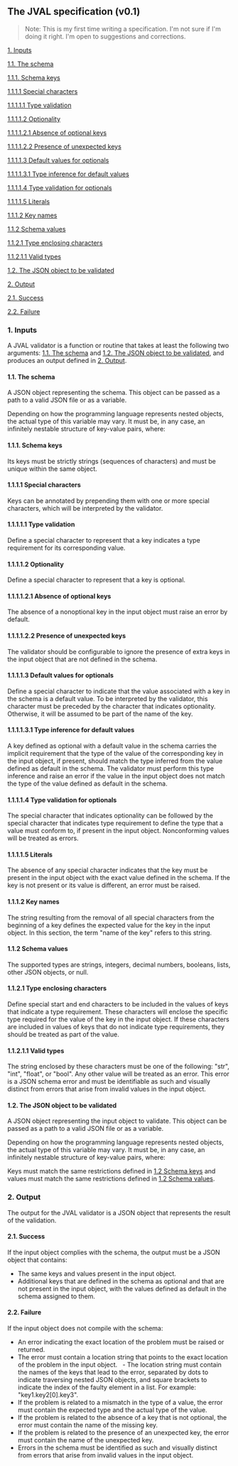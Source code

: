 ## The JVAL specification (v0.1)

> Note: This is my first time writing a specification. I'm not sure if I'm doing it right. I'm open to suggestions and corrections.

[1. Inputs](#1-inputs)

[1.1. The schema](#11-the-schema)

[1.1.1. Schema keys](#111-schema-keys)

[1.1.1.1 Special characters](#1111-special-characters)

[1.1.1.1.1 Type validation](#11111-type-validation)

[1.1.1.1.2 Optionality](#11112-optionality)

[1.1.1.1.2.1 Absence of optional keys](#111121-absence-of-optional-keys)

[1.1.1.1.2.2 Presence of unexpected keys](#111122-presence-of-unexpected-keys)

[1.1.1.1.3 Default values for optionals](#11113-default-values-for-optionals)

[1.1.1.1.3.1 Type inference for default values](#111131-type-inference-for-default-values)

[1.1.1.1.4 Type validation for optionals](#11114-type-validation-for-optionals)

[1.1.1.1.5 Literals](#11115-literals)

[1.1.1.2 Key names](#1112-key-names)

[1.1.2 Schema values](#112-schema-values)

[1.1.2.1 Type enclosing characters](#1121-type-enclosing-characters)

[1.1.2.1.1 Valid types](#11211-valid-types)

[1.2. The JSON object to be validated](#12-the-json-object-to-be-validated)

[2. Output](#2-output)

[2.1. Success](#21-success)

[2.2. Failure](#22-failure)

### 1. Inputs

A JVAL validator is a function or routine that takes at least the following two arguments: [1.1. The schema](#11-the-schema) and [1.2. The JSON object to be validated](#12-the-json-object-to-be-validated), and produces an output defined in [2. Output](#2-output).

#### 1.1. The schema

A JSON object representing the schema. This object can be passed as a path to a valid JSON file or as a variable.

Depending on how the programming language represents nested objects, the actual type of this variable may vary. It must be, in any case, an infinitely nestable structure of key-value pairs, where:

#### 1.1.1. Schema keys

Its keys must be strictly strings (sequences of characters) and must be unique within the same object.

#### 1.1.1.1 Special characters

Keys can be annotated by prepending them with one or more special characters, which will be interpreted by the validator.

#### 1.1.1.1.1 Type validation

Define a special character to represent that a key indicates a type requirement for its corresponding value.

#### 1.1.1.1.2 Optionality

Define a special character to represent that a key is optional.

#### 1.1.1.1.2.1 Absence of optional keys

The absence of a nonoptional key in the input object must raise an error by default.

#### 1.1.1.1.2.2 Presence of unexpected keys

The validator should be configurable to ignore the presence of extra keys in the input object that are not defined in the schema.

#### 1.1.1.1.3 Default values for optionals

Define a special character to indicate that the value associated with a key in the schema is a default value. To be interpreted by the validator, this character must be preceded by the character that indicates optionality. Otherwise, it will be assumed to be part of the name of the key.

#### 1.1.1.1.3.1 Type inference for default values

A key defined as optional with a default value in the schema carries the implicit requirement that the type of the value of the corresponding key in the input object, if present, should match the type inferred from the value defined as default in the schema. The validator must perform this type inference and raise an error if the value in the input object does not match the type of the value defined as default in the schema.

#### 1.1.1.1.4 Type validation for optionals

The special character that indicates optionality can be followed by the special character that indicates type requirement to define the type that a value must conform to, if present in the input object. Nonconforming values will be treated as errors.

#### 1.1.1.1.5 Literals

The absence of any special character indicates that the key must be present in the input object with the exact value defined in the schema. If the key is not present or its value is different, an error must be raised.

#### 1.1.1.2 Key names

The string resulting from the removal of all special characters from the beginning of a key defines the expected value for the key in the input object. In this section, the term "name of the key" refers to this string.

#### 1.1.2 Schema values

The supported types are strings, integers, decimal numbers, booleans, lists, other JSON objects, or null.

#### 1.1.2.1 Type enclosing characters

Define special start and end characters to be included in the values of keys that indicate a type requirement. These characters will enclose the specific type required for the value of the key in the input object. If these characters are included in values of keys that do not indicate type requirements, they should be treated as part of the value.

#### 1.1.2.1.1 Valid types

The string enclosed by these characters must be one of the following: "str", "int", "float", or "bool". Any other value will be treated as an error. This error is a JSON schema error and must be identifiable as such and visually distinct from errors that arise from invalid values in the input object.

#### 1.2. The JSON object to be validated

A JSON object representing the input object to validate. This object can be passed as a path to a valid JSON file or as a variable.

Depending on how the programming language represents nested objects, the actual type of this variable may vary. It must be, in any case, an infinitely nestable structure of key-value pairs, where:

Keys must match the same restrictions defined in [1.2 Schema keys](#111-schema-keys) and values must match the same restrictions defined in [1.2 Schema values](#112-schema-values).

### 2. Output

The output for the JVAL validator is a JSON object that represents the result of the validation.

#### 2.1. Success

If the input object complies with the schema, the output must be a JSON object that contains:

- The same keys and values present in the input object.
- Additional keys that are defined in the schema as optional and that are not present in the input object, with the values defined as default in the schema assigned to them.

#### 2.2. Failure

If the input object does not compile with the schema:

- An error indicating the exact location of the problem must be raised or returned.
- The error must contain a location string that points to the exact location of the problem in the input object.
    - The location string must contain the names of the keys that lead to the error, separated by dots to indicate traversing nested JSON objects, and square brackets to indicate the index of the faulty element in a list. For example: "key1.key2[0].key3".
- If the problem is related to a mismatch in the type of a value, the error must contain the expected type and the actual type of the value.
- If the problem is related to the absence of a key that is not optional, the error must contain the name of the missing key.
- If the problem is related to the presence of an unexpected key, the error must contain the name of the unexpected key.
- Errors in the schema must be identified as such and visually distinct from errors that arise from invalid values in the input object.
